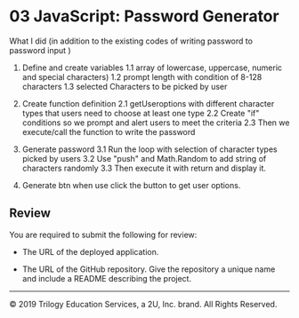 # 03 JavaScript: Password Generator

What I did (in addition to the existing codes of writing password to password input )

1. Define and create variables 
    1.1 array of lowercase, uppercase, numeric and special characters)
    1.2 prompt length with condition of 8-128 characters
    1.3 selected Characters to be picked by user

2. Create function definition
    2.1 getUseroptions with different character types that users need to choose at least one type
    2.2 Create "if" conditions so we prompt and alert users to meet the criteria 
    2.3 Then we execute/call the function to write the password

3. Generate password
    3.1 Run the loop with selection of character types picked by users
    3.2 Use "push" and Math.Random to add string of characters randomly 
    3.3 Then execute it with return and display it.

4. Generate btn when use click the button to get user options. 


## Review

You are required to submit the following for review:

* The URL of the deployed application.

* The URL of the GitHub repository. Give the repository a unique name and include a README describing the project.

- - -
© 2019 Trilogy Education Services, a 2U, Inc. brand. All Rights Reserved.

